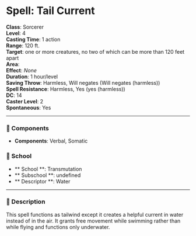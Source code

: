 
# Spell: Tail Current
**Class**: Sorcerer  
**Level**: 4  
**Casting Time**: 1 action  
**Range**: 120 ft.   
**Target**: one or more creatures, no two of which can be more than 120 feet apart  
**Area**:   
**Effect**: _None_  
**Duration**: 1 hour/level  
**Saving Throw**: Harmless, Will negates (Will negates (harmless))  
**Spell Resistance**: Harmless, Yes (yes (harmless))  
**DC**: 14  
**Caster Level**: 2  
**Spontaneous**: Yes

---

### 🔮 Components
- **Components**: Verbal, Somatic

### 🏫 School
- ** School **: Transmutation
- ** Subschool **: undefined
- ** Descriptor **: Water
---

### 📜 Description
This spell functions as tailwind except it creates a helpful current in water instead of in the air. It grants free movement while swimming rather than while flying and functions only underwater.
